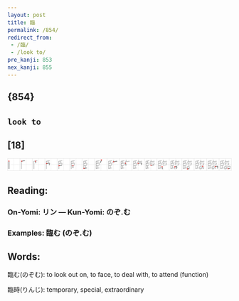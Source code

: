 ```yaml
---
layout: post
title: 臨
permalink: /854/
redirect_from:
 - /臨/
 - /look to/
pre_kanji: 853
nex_kanji: 855
---
```


## {854}

## `look to`

## [18]

<div class="stroke"><img src="../images/E887A8.png" /></div>

## Reading:

### On-Yomi: リン &mdash; Kun-Yomi: のぞ.む

### Examples: 臨む (のぞ.む)

## Words:

臨む(のぞむ): to look out on, to face, to deal with, to attend (function)

臨時(りんじ): temporary, special, extraordinary
